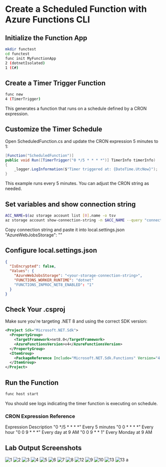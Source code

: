 # Create a Scheduled Function with Azure Functions CLI

## Initialize the Function App
```bash
mkdir functest
cd functest
func init MyFunctionApp 
2 (dotnetIsolated)
1 (C#) 
```

## Create a Timer Trigger Function
```bash
func new 
4 (TimerTrigger)
```
This generates a function that runs on a schedule defined by a CRON expression.

## Customize the Timer Schedule
Open ScheduledFunction.cs and update the CRON expression 5 minutes to 1:

```csharp
[Function("ScheduledFunction")]
public void Run([TimerTrigger("0 */5 * * * *")] TimerInfo timerInfo)
{
    _logger.LogInformation($"Timer triggered at: {DateTime.UtcNow}");
}
```
This example runs every 5 minutes. You can adjust the CRON string as needed.

## Set variables and show connection string

```bash
ACC_NAME=$(az storage account list [0].name -o tsv
az storage account show-connection-string -n $ACC_NAME --query "connectionString" -o tsv
```
Copy connection string and paste it into local.settings.json "AzureWebJobsStorage": "<your-storage-connection-string>"

## Configure local.settings.json
```json
{
  "IsEncrypted": false,
  "Values": {
    "AzureWebJobsStorage": "<your-storage-connection-string>",
    "FUNCTIONS_WORKER_RUNTIME": "dotnet"
    "FUNCTIONS_INPROC_NET8_ENABLED": "1"
  }
}
```

## Check Your .csproj
Make sure you're targeting .NET 8 and using the correct SDK version:

```xml
<Project Sdk="Microsoft.NET.Sdk">
  <PropertyGroup>
    <TargetFramework>net8.0</TargetFramework>
    <AzureFunctionsVersion>v4</AzureFunctionsVersion>
  </PropertyGroup>
  <ItemGroup>
    <PackageReference Include="Microsoft.NET.Sdk.Functions" Version="4.5.0" />
  </ItemGroup>
</Project>
```

## Run the Function 
```bash
func host start
```
You should see logs indicating the timer function is executing on schedule.

### CRON Expression Reference
Expression	Description
"0 */5 * * * *"	Every 5 minutes
"0 0 * * * *"	Every hour
"0 0 9 * * *"	Every day at 9 AM
"0 0 9 * * 1"	Every Monday at 9 AM

## Lab Output Screenshots

![1](https://github.com/user-attachments/assets/076dc99e-bba5-48c1-8363-49b9807cca2c)
![2](https://github.com/user-attachments/assets/7c1f6110-38ed-4ed9-a7c9-f9e55e8dc2b8)
![3](https://github.com/user-attachments/assets/b1aa7d63-25a7-477f-b38c-016b230bf58c)
![4](https://github.com/user-attachments/assets/3ba293ce-eea3-49ff-9ced-4391cfbda42f)
![5](https://github.com/user-attachments/assets/f7be1bbc-417c-4ff8-abfb-b408aa4064a5)
![6](https://github.com/user-attachments/assets/6aa4d5e4-985b-41bb-8b45-76664c219534)
![7](https://github.com/user-attachments/assets/735eddd0-350d-42b5-9ee2-302acee40d4d)
![8](https://github.com/user-attachments/assets/8330190b-e045-4a32-a286-dd205486cc49)
![12](https://github.com/user-attachments/assets/5a0328b0-389b-454b-af4d-c8ba8065f682)
![9](https://github.com/user-attachments/assets/76badb09-3d02-43b5-8d3c-5e3407eb6bdf)
![10](https://github.com/user-attachments/assets/3ae3c8b7-016e-42c9-8f75-3b3e5cb9f24a)
![13](https://github.com/user-attachments/assets/02606330-72d0-4200-87ba-c86ceb789137)
![13 a](https://github.com/user-attachments/assets/c46e96b1-a8b5-4afd-9154-45cb732cc02e)

